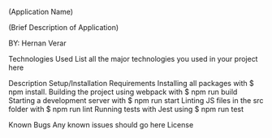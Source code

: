(Application Name)

(Brief Description of Application)

BY: Hernan Verar

Technologies Used
List all
the major technologies
you used in your project
here

Description
Setup/Installation Requirements
Installing all packages with $ npm install.
Building the project using webpack with $ npm run build
Starting a development server with $ npm run start
Linting JS files in the src folder with $ npm run lint
Running tests with Jest using $ npm run test


Known Bugs
Any known issues
should go here
License
